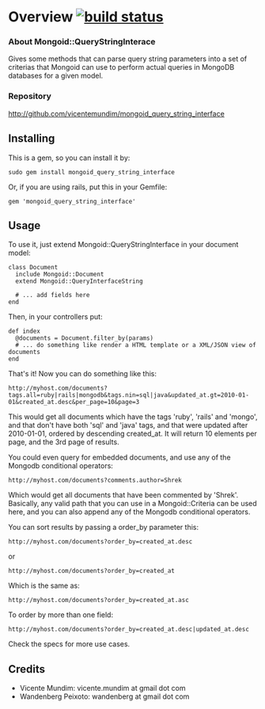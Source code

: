 # Overview [![build status][1]][2]

[1]: https://secure.travis-ci.org/vicentemundim/mongoid_query_string_interface.png
[2]: http://travis-ci.org/#!/vicentemundim/mongoid_query_string_interface

### About Mongoid::QueryStringInterace

Gives some methods that can parse query string parameters into a set of criterias
that Mongoid can use to perform actual queries in MongoDB databases for a given
model.

### Repository

http://github.com/vicentemundim/mongoid_query_string_interface

## Installing

This is a gem, so you can install it by:

    sudo gem install mongoid_query_string_interface

Or, if you are using rails, put this in your Gemfile:

    gem 'mongoid_query_string_interface'

## Usage

To use it, just extend Mongoid::QueryStringInterface in your document model:

    class Document
      include Mongoid::Document
      extend Mongoid::QueryInterfaceString

      # ... add fields here
    end

Then, in your controllers put:

    def index
      @documents = Document.filter_by(params)
      # ... do something like render a HTML template or a XML/JSON view of documents
    end

That's it! Now you can do something like this:

    http://myhost.com/documents?tags.all=ruby|rails|mongodb&tags.nin=sql|java&updated_at.gt=2010-01-01&created_at.desc&per_page=10&page=3

This would get all documents which have the tags 'ruby', 'rails' and 'mongo',
and that don't have both 'sql' and 'java' tags, and that were updated after
2010-01-01, ordered by descending created_at. It will return 10 elements per
page, and the 3rd page of results.

You could even query for embedded documents, and use any of the Mongodb
conditional operators:

    http://myhost.com/documents?comments.author=Shrek

Which would get all documents that have been commented by 'Shrek'. Basically,
any valid path that you can use in a Mongoid::Criteria can be used here, and
you can also append any of the Mongodb conditional operators.

You can sort results by passing a order_by parameter this:

    http://myhost.com/documents?order_by=created_at.desc

or

    http://myhost.com/documents?order_by=created_at

Which is the same as:

    http://myhost.com/documents?order_by=created_at.asc

To order by more than one field:

    http://myhost.com/documents?order_by=created_at.desc|updated_at.desc

Check the specs for more use cases.

## Credits

- Vicente Mundim: vicente.mundim at gmail dot com
- Wandenberg Peixoto: wandenberg at gmail dot com
